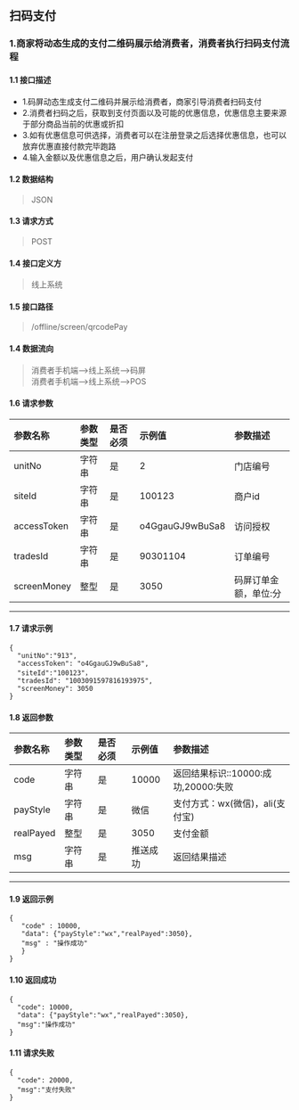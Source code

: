 ## 扫码支付
### 1.商家将动态生成的支付二维码展示给消费者，消费者执行扫码支付流程
#### 1.1 接口描述
* 1.码屏动态生成支付二维码并展示给消费者，商家引导消费者扫码支付
* 2.消费者扫码之后，获取到支付页面以及可能的优惠信息，优惠信息主要来源于部分商品当前的优惠或折扣
* 3.如有优惠信息可供选择，消费者可以在注册登录之后选择优惠信息，也可以放弃优惠直接付款完毕跑路
* 4.输入金额以及优惠信息之后，用户确认发起支付
#### 1.2 数据结构
> JSON
#### 1.3 请求方式
> POST
#### 1.4 接口定义方
> 线上系统
#### 1.5 接口路径
> /offline/screen/qrcodePay
#### 1.4 数据流向
> 消费者手机端-->线上系统-->码屏</br>
> 消费者手机端-->线上系统-->POS
#### 1.6 请求参数
| 参数名称 | 参数类型 | 是否必须 | 示例值 | 参数描述  |
| :---         |     :---      |     :--- | :--- | :--- |
| unitNo   | 字符串    | 是    | 2    | 门店编号 |
| siteId   | 字符串    | 是    | 100123    | 商户id |
| accessToken   | 字符串     | 是    | o4GgauGJ9wBuSa8    | 访问授权 |
| tradesId   | 字符串    | 是    |   90301104  | 订单编号 |
| screenMoney   | 整型    | 是    |   3050  | 码屏订单金额，单位:分|
--------------------- 
#### 1.7 请求示例
```
{
  "unitNo":"913",
  "accessToken": "o4GgauGJ9wBuSa8",
  "siteId":"100123"，
  "tradesId": "1003091597816193975",
  "screenMoney": 3050
}
```
#### 1.8 返回参数
| 参数名称 | 参数类型 | 是否必须 | 示例值 | 参数描述  |
| :---  |   :-------    |    :---   | :---        | :---        |
| code   | 字符串     | 是            | 10000   |返回结果标识::10000:成功,20000:失败|
| payStyle   | 字符串     | 是    | 微信   |支付方式：wx(微信)，ali(支付宝)|
| realPayed   | 整型     | 是    | 3050   |支付金额|
| msg   | 字符串     | 是    | 推送成功   |返回结果描述|
--------------------- 
#### 1.9 返回示例
 ``` 
{
    "code" : 10000,
    "data": {"payStyle":"wx","realPayed":3050},
    "msg" : "操作成功"
    }
}
```
#### 1.10 返回成功
```
{
  "code": 10000,
  "data": {"payStyle":"wx","realPayed":3050},
  "msg":"操作成功"
}
```
#### 1.11 请求失败
```
{
  "code": 20000,
  "msg":"支付失败"
}
```
